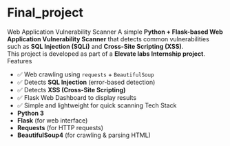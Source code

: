 # Final_project
Web Application Vulnerability Scanner
A simple **Python + Flask-based Web Application Vulnerability Scanner** that detects common vulnerabilities such as **SQL Injection (SQLi)** and **Cross-Site Scripting (XSS)**.  
This project is developed as part of a **Elevate labs Internship project**.
 Features
- ✅ Web crawling using `requests` + `BeautifulSoup`
- ✅ Detects **SQL Injection** (error-based detection)
- ✅ Detects **XSS (Cross-Site Scripting)**
- ✅ Flask Web Dashboard to display results
- ✅ Simple and lightweight for quick scanning
 Tech Stack
- **Python 3**
- **Flask** (for web interface)
- **Requests** (for HTTP requests)
- **BeautifulSoup4** (for crawling & parsing HTML)
